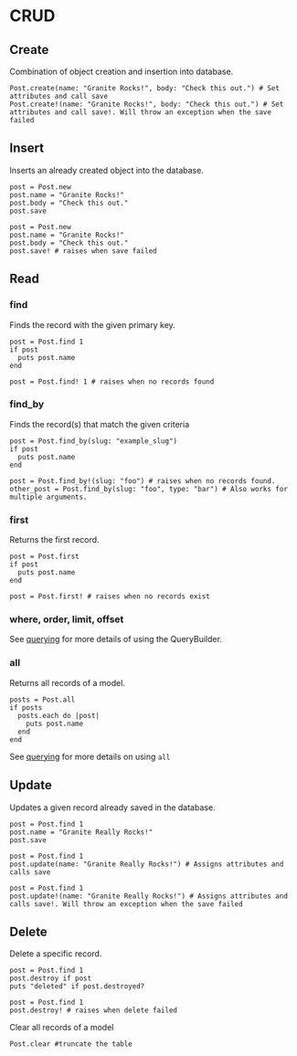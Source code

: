 # CRUD

## Create

Combination of object creation and insertion into database.

```crystal
Post.create(name: "Granite Rocks!", body: "Check this out.") # Set attributes and call save
Post.create!(name: "Granite Rocks!", body: "Check this out.") # Set attributes and call save!. Will throw an exception when the save failed
```

## Insert

Inserts an already created object into the database.

```crystal
post = Post.new
post.name = "Granite Rocks!"
post.body = "Check this out."
post.save

post = Post.new
post.name = "Granite Rocks!"
post.body = "Check this out."
post.save! # raises when save failed
```

## Read

### find

Finds the record with the given primary key.

```crystal
post = Post.find 1
if post
  puts post.name
end

post = Post.find! 1 # raises when no records found
```
### find_by

Finds the record(s) that match the given criteria

```crystal
post = Post.find_by(slug: "example_slug")
if post
  puts post.name
end

post = Post.find_by!(slug: "foo") # raises when no records found.
other_post = Post.find_by(slug: "foo", type: "bar") # Also works for multiple arguments.
```
### first

Returns the first record.

```crystal
post = Post.first
if post
  puts post.name
end

post = Post.first! # raises when no records exist
```

### where, order, limit, offset

See [querying](./querying.md) for more details of using the QueryBuilder.

### all

Returns all records of a model.

```crystal
posts = Post.all
if posts
  posts.each do |post|
    puts post.name
  end
end
```

See [querying](./querying.md#all) for more details on using `all`

## Update

Updates a given record already saved in the database.

```crystal
post = Post.find 1
post.name = "Granite Really Rocks!"
post.save

post = Post.find 1
post.update(name: "Granite Really Rocks!") # Assigns attributes and calls save

post = Post.find 1
post.update!(name: "Granite Really Rocks!") # Assigns attributes and calls save!. Will throw an exception when the save failed
```
## Delete

Delete a specific record.

```crystal
post = Post.find 1
post.destroy if post
puts "deleted" if post.destroyed?

post = Post.find 1
post.destroy! # raises when delete failed
```
Clear all records of a model

```crystal
Post.clear #truncate the table
```
